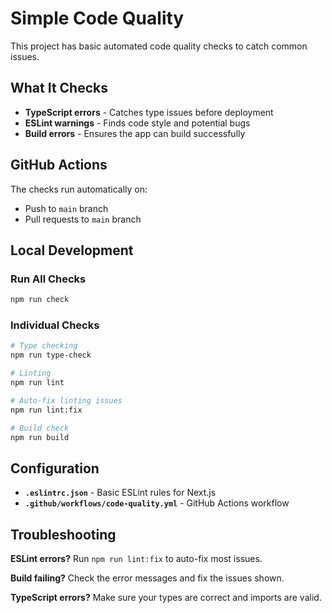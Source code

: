 # Simple Code Quality

This project has basic automated code quality checks to catch common issues.

## What It Checks

- **TypeScript errors** - Catches type issues before deployment
- **ESLint warnings** - Finds code style and potential bugs
- **Build errors** - Ensures the app can build successfully

## GitHub Actions

The checks run automatically on:
- Push to `main` branch
- Pull requests to `main` branch

## Local Development

### Run All Checks
```bash
npm run check
```

### Individual Checks
```bash
# Type checking
npm run type-check

# Linting
npm run lint

# Auto-fix linting issues
npm run lint:fix

# Build check
npm run build
```

## Configuration

- **`.eslintrc.json`** - Basic ESLint rules for Next.js
- **`.github/workflows/code-quality.yml`** - GitHub Actions workflow

## Troubleshooting

**ESLint errors?** Run `npm run lint:fix` to auto-fix most issues.

**Build failing?** Check the error messages and fix the issues shown.

**TypeScript errors?** Make sure your types are correct and imports are valid.
